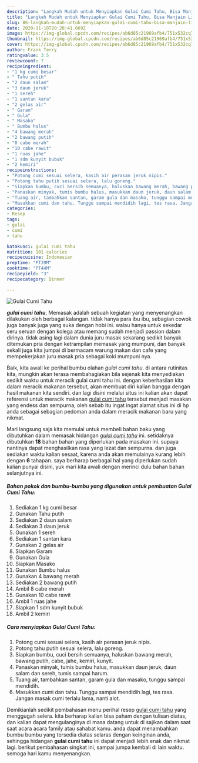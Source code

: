 ```yaml
---
description: "Langkah Mudah untuk Menyiapkan Gulai Cumi Tahu, Bisa Manjain Lidah"
title: "Langkah Mudah untuk Menyiapkan Gulai Cumi Tahu, Bisa Manjain Lidah"
slug: 86-langkah-mudah-untuk-menyiapkan-gulai-cumi-tahu-bisa-manjain-lidah
date: 2020-11-18T20:28:41.669Z
image: https://img-global.cpcdn.com/recipes/ab6d85c21969afb4/751x532cq70/gulai-cumi-tahu-foto-resep-utama.jpg
thumbnail: https://img-global.cpcdn.com/recipes/ab6d85c21969afb4/751x532cq70/gulai-cumi-tahu-foto-resep-utama.jpg
cover: https://img-global.cpcdn.com/recipes/ab6d85c21969afb4/751x532cq70/gulai-cumi-tahu-foto-resep-utama.jpg
author: Frank Terry
ratingvalue: 3.5
reviewcount: 7
recipeingredient:
- "1 kg cumi besar"
- " Tahu putih"
- "2 daun salam"
- "3 daun jeruk"
- "1 sereh"
- "1 santan kara"
- "2 gelas air"
- " Garam"
- " Gula"
- " Masako"
- " Bumbu halus"
- "4 bawang merah"
- "2 bawang putih"
- "8 cabe merah"
- "10 cabe rawit"
- "1 ruas jahe"
- "1 sdm kunyit bubuk"
- "2 kemiri"
recipeinstructions:
- "Potong cumi sesuai selera, kasih air perasan jeruk nipis."
- "Potong tahu putih sesuai selera, lalu goreng."
- "Siapkan bumbu, cuci bersih semuanya, haluskan bawang merah, bawang putih, cabe, jahe, kemiri, kunyit."
- "Panaskan minyak, tumis bumbu halus, masukkan daun jeruk, daun salam dan sereh, tumis sampai harum."
- "Tuang air, tambahkan santan, garam gula dan masako, tunggu sampai mendidih."
- "Masukkan cumi dan tahu. Tunggu sampai mendidih lagi, tes rasa. Jangan masak cumi terlalu lama, nanti alot."
categories:
- Resep
tags:
- gulai
- cumi
- tahu

katakunci: gulai cumi tahu 
nutrition: 101 calories
recipecuisine: Indonesian
preptime: "PT39M"
cooktime: "PT44M"
recipeyield: "3"
recipecategory: Dinner

---
```



![Gulai Cumi Tahu](https://img-global.cpcdn.com/recipes/ab6d85c21969afb4/751x532cq70/gulai-cumi-tahu-foto-resep-utama.jpg)

<b><i>gulai cumi tahu</i></b>, Memasak adalah sebuah kegiatan yang menyenangkan dilakukan oleh berbagai kalangan. tidak hanya para ibu ibu, sebagian cowok juga banyak juga yang suka dengan hobi ini. walau hanya untuk sekedar seru seruan dengan kolega atau memang sudah menjadi passion dalam dirinya. tidak asing lagi dalam dunia juru masak sekarang sedikit banyak ditemukan pria dengan ketrampilan memasak yang mumpuni, dan banyak sekali juga kita jumpai di bermacam warung makan dan cafe yang mempekerjakan juru masak pria sebagai koki mumpuni nya.

Baik, kita awali ke perihal bumbu olahan <i>gulai cumi tahu</i>. di antara rutinitas kita, mungkin akan terasa membahagiakan bila sejenak kita menyediakan sedikit waktu untuk meracik gulai cumi tahu ini. dengan keberhasilan kita dalam meracik makanan tersebut, akan membuat diri kalian bangga dengan hasil makanan kita sendiri. dan lagi disini melalui situs ini kalian akan dapat referensi untuk meracik makanan <u>gulai cumi tahu</u> tersebut menjadi masakan yang endess dan sempurna, oleh sebab itu ingat ingat alamat situs ini di hp anda sebagai sebagian pedoman anda dalam meracik makanan baru yang nikmat.




Mari langsung saja kita memulai untuk membeli bahan baku yang dibutuhkan dalam memasak hidangan <u><i>gulai cumi tahu</i></u> ini. setidaknya dibutuhkan <b>18</b> bahan bahan yang diperlukan pada masakan ini. supaya nantinya dapat menghasilkan rasa yang lezat dan sempurna. dan juga sediakan waktu kalian sesaat, karena anda akan memulainya kurang lebih dengan <b>6</b> tahapan. saya berharap berbagai hal yang diperlukan sudah kalian punyai disini, yuk mari kita awali dengan merinci dulu bahan bahan selanjutnya ini.

<!--inarticleads1-->

##### Bahan pokok dan bumbu-bumbu yang digunakan untuk pembuatan Gulai Cumi Tahu:

1. Sediakan 1 kg cumi besar
1. Gunakan  Tahu putih
1. Sediakan 2 daun salam
1. Sediakan 3 daun jeruk
1. Gunakan 1 sereh
1. Sediakan 1 santan kara
1. Gunakan 2 gelas air
1. Siapkan  Garam
1. Gunakan  Gula
1. Siapkan  Masako
1. Gunakan  Bumbu halus
1. Gunakan 4 bawang merah
1. Sediakan 2 bawang putih
1. Ambil 8 cabe merah
1. Gunakan 10 cabe rawit
1. Ambil 1 ruas jahe
1. Siapkan 1 sdm kunyit bubuk
1. Ambil 2 kemiri




<!--inarticleads2-->

##### Cara menyiapkan Gulai Cumi Tahu:

1. Potong cumi sesuai selera, kasih air perasan jeruk nipis.
1. Potong tahu putih sesuai selera, lalu goreng.
1. Siapkan bumbu, cuci bersih semuanya, haluskan bawang merah, bawang putih, cabe, jahe, kemiri, kunyit.
1. Panaskan minyak, tumis bumbu halus, masukkan daun jeruk, daun salam dan sereh, tumis sampai harum.
1. Tuang air, tambahkan santan, garam gula dan masako, tunggu sampai mendidih.
1. Masukkan cumi dan tahu. Tunggu sampai mendidih lagi, tes rasa. Jangan masak cumi terlalu lama, nanti alot.




Demikianlah sedikit pembahasan menu perihal resep <u>gulai cumi tahu</u> yang menggugah selera. kita berharap kalian bisa paham dengan tulisan diatas, dan kalian dapat mengulanginya di masa datang untuk di sajikan dalam saat saat acara acara family atau sahabat kamu. anda dapat menambahkan bumbu bumbu yang tersedia diatas selaras dengan keinginan anda, sehingga hidangan <b>gulai cumi tahu</b> ini dapat menjadi lebih enak dan nikmat lagi. berikut pembahasan singkat ini, sampai jumpa kembali di lain waktu. semoga hari kamu menyenangkan.

